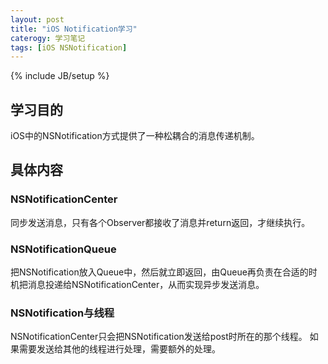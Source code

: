 ```yaml
---
layout: post
title: "iOS Notification学习"
caterogy: 学习笔记
tags: [iOS NSNotification]
---
```

{% include JB/setup %}

## 学习目的
iOS中的NSNotification方式提供了一种松耦合的消息传递机制。
## 具体内容
### NSNotificationCenter
同步发送消息，只有各个Observer都接收了消息并return返回，才继续执行。
### NSNotificationQueue
把NSNotification放入Queue中，然后就立即返回，由Queue再负责在合适的时机把消息投递给NSNotificationCenter，从而实现异步发送消息。
### NSNotification与线程
NSNotificationCenter只会把NSNotification发送给post时所在的那个线程。
如果需要发送给其他的线程进行处理，需要额外的处理。